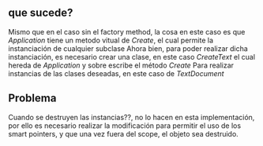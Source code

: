 ## que sucede?

Mismo que en el caso sin el factory method, la cosa en este caso es que *Application* tiene
un metodo vitual de _Create_, el cual permite la instanciación de cualquier subclase
Ahora bien, para poder realizar dicha instanciación, es necesario crear una clase,
en este caso *CreateText* el cual hereda de *Application* y sobre escribe el método
_Create_ Para realizar instancias de las clases deseadas, en este caso de *TextDocument*

## Problema

Cuando se destruyen las instancias??, no lo hacen en esta implementación, por ello es 
necesario realizar la modificación para permitir el uso de los smart pointers, y que 
una vez fuera del scope, el objeto sea destruido.
